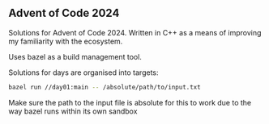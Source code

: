 Advent of Code 2024
-------------------

Solutions for Advent of Code 2024.
Written in C++ as a means of improving my familiarity with the ecosystem.

Uses bazel as a build management tool.

Solutions for days are organised into targets:

```sh
bazel run //day01:main -- /absolute/path/to/input.txt
```

Make sure the path to the input file is absolute for this to work due to the way bazel runs within its own sandbox
